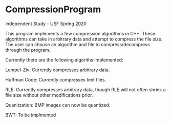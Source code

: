 # CompressionProgram
Independent Study - USF Spring 2020

This program implements a few compression algorithms in C++. These algorithms can take in arbitrary data and attempt to compress the file size. The user can choose an algorithm and file to compress/decompress through the program.



Currently there are the following algoriths implemented:

Lempel-Ziv: Currently compresses arbitrary data.

Huffman Code: Currently compresses text files.

RLE: Currently compresses arbitrary data, though RLE will not often shrink a file size without other modifications prior.

Quanitzation: BMP images can now be quantized.

BWT: To be implmented
